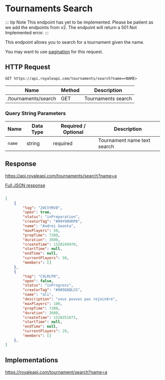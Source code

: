 # Tournaments Search

::: tip Note
This endpoint has yet to be implemented. Please be patient as we add the endpoints from v2. The endpoint will return a 501 Not Implemented error.
:::

This endpoint allows you to search for a tournament given the name.

You may want to use [pagination](pagination) for this request.

## HTTP Request

`GET https://api.royaleapi.com/tournaments/search?name=<NAME>`

Name | Method | Description
--- | --- | ---
/tournaments/search | GET | Tournaments search

### Query String Parameters

Name | Data Type | Required / Optional | Description
--- | --- | --- | ---
`name` | string | required | Tournament name text search

## Response

https://api.royaleapi.com/tournaments/search?name=a

<a href="/json/tournaments_search_a.json">Full JSON response</a>

```json

[
    {
        "tag": "20CVYRV8",
        "open": true,
        "status": "inPreparation",
        "creatorTag": "#99Y90URP8",
        "name": "Andrei Geanta",
        "maxPlayers": 50,
        "prepTime": 7200,
        "duration": 3600,
        "createTime": 1520249970,
        "startTime": null,
        "endTime": null,
        "currentPlayers": 50,
        "members": []
    },
    {
        "tag": "C9LRLP0",
        "open": false,
        "status": "inProgress",
        "creatorTag": "#989G8QLCG",
        "name": "ali",
        "description": "vous pouvez pas rejoindre",
        "maxPlayers": 100,
        "prepTime": 7200,
        "duration": 3600,
        "createTime": 1520251673,
        "startTime": null,
        "endTime": null,
        "currentPlayers": 29,
        "members": []
    },
]
```

## Implementations

https://royaleapi.com/tournament/search?name=a
